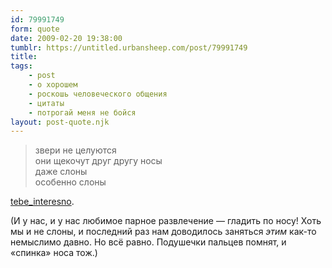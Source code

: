 ```yaml
---
id: 79991749
form: quote
date: 2009-02-20 19:38:00
tumblr: https://untitled.urbansheep.com/post/79991749
title: 
tags:
    - post
    - о хорошем
    - роскошь человеческого общения
    - цитаты
    - потрогай меня не бойся
layout: post-quote.njk
---
```


<blockquote>
звери не целуются<br/>
они щекочут друг другу носы<br/>
даже слоны<br/>
особенно слоны
</blockquote>

<p><a href="http://tebe-interesno.livejournal.com/116569.html">tebe_interesno</a>.</p>

<p>(И у нас, и у нас любимое парное развлечение&nbsp;— гладить по носу! Хоть мы и не слоны, и последний раз нам доводилось заняться <em>этим</em> как-то немыслимо давно. Но всё равно. Подушечки пальцев помнят, и «спинка» носа тож.)</p>
